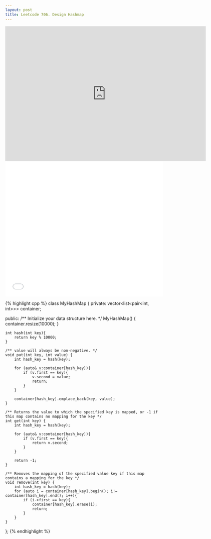 ```yaml
---
layout: post
title: Leetcode 706. Design Hashmap
---
```


<iframe width="640" height="430" src="https://www.youtube.com/embed/yuopy_x2gk8" frameborder="0" allow="autoplay; encrypted-media" allowfullscreen></iframe>
<iframe src="//player.bilibili.com/player.html?aid=720162722&bvid=BV18Q4y1h7pf&cid=399379315&page=1&danmaku=0" scrolling="no" border="0" frameborder="no" framespacing="0" allowfullscreen="true"   style="width: 640px; height: 430px; max-width: 100%"> </iframe>

{% highlight cpp %}
class MyHashMap {
private:
    vector<list<pair<int, int>>> container;
    
public:
    /** Initialize your data structure here. */
    MyHashMap() {
        container.resize(10000);
    }
    
    int hash(int key){
        return key % 10000;
    }
    
    /** value will always be non-negative. */
    void put(int key, int value) {
        int hash_key = hash(key);
        
        for (auto& v:container[hash_key]){
            if (v.first == key){
                v.second = value;
                return;
            }
        }
        
        container[hash_key].emplace_back(key, value);
    }
    
    /** Returns the value to which the specified key is mapped, or -1 if this map contains no mapping for the key */
    int get(int key) {
        int hash_key = hash(key);
        
        for (auto& v:container[hash_key]){
            if (v.first == key){
                return v.second;
            }
        }
        
        return -1;
    }
    
    /** Removes the mapping of the specified value key if this map contains a mapping for the key */
    void remove(int key) {
        int hash_key = hash(key);
        for (auto i = container[hash_key].begin(); i!= container[hash_key].end(); i++){
            if (i->first == key){
                container[hash_key].erase(i);
                return;
            }
        }
    }
};
{% endhighlight %}
